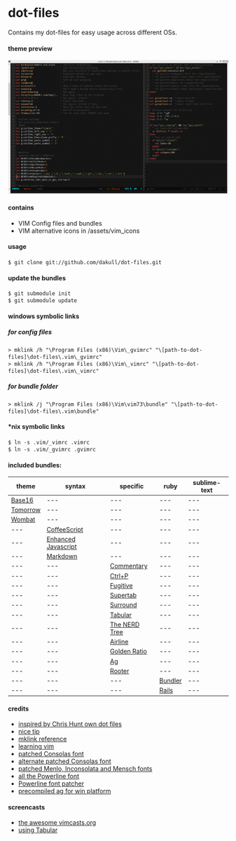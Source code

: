 # dot-files

Contains my dot-files for easy usage across different OSs.

#### theme preview

![Theme Preview](assets/preview.png?raw=true)

#### contains

- VIM Config files and bundles
- VIM alternative icons in /assets/vim_icons

#### usage

    $ git clone git://github.com/dakull/dot-files.git

#### update the bundles

    $ git submodule init
    $ git submodule update

#### windows symbolic links

##### for config files

    > mklink /h "\Program Files (x86)\Vim\_gvimrc" "\[path-to-dot-files]\dot-files\.vim\_gvimrc"
    > mklink /h "\Program Files (x86)\Vim\_vimrc" "\[path-to-dot-files]\dot-files\.vim\_vimrc"

##### for bundle folder

    > mklink /j "\Program Files (x86)\Vim\vim73\bundle" "\[path-to-dot-files]\dot-files\.vim\bundle"

#### *nix symbolic links

    $ ln -s .vim/_vimrc .vimrc
    $ ln -s .vim/_gvimrc .gvimrc

#### included bundles:

theme | syntax | specific | ruby | sublime-text
--- | --- | --- | --- | ---
[Base16](https://github.com/chriskempson/base16-vim) | --- | --- | --- | ---
[Tomorrow](https://github.com/chriskempson/vim-tomorrow-theme) | --- | --- | --- | ---
[Wombat](https://github.com/cschlueter/vim-wombat) | --- | --- | --- | ---
--- | [CoffeeScript](https://github.com/kchmck/vim-coffee-script) | --- | --- | --- | ---
--- | [Enhanced Javascript](https://github.com/jelera/vim-javascript-syntax) | --- | --- | --- | ---
--- | [Markdown](https://github.com/tpope/vim-markdown) | --- | --- | --- | ---
--- | --- | [Commentary](https://github.com/tpope/vim-commentary) | --- | ---
--- | --- | [Ctrl+P](https://github.com/kien/ctrlp.vim) | --- | ---
--- | --- | [Fugitive](https://github.com/tpope/vim-fugitive) | --- | ---
--- | --- | [Supertab](https://github.com/ervandew/supertab) | --- | ---
--- | --- | [Surround](https://github.com/tpope/vim-surround) | --- | ---
--- | --- | [Tabular](https://github.com/godlygeek/tabular) | --- | ---
--- | --- | [The NERD Tree](https://github.com/scrooloose/nerdtree) | --- | ---
--- | --- | [Airline](https://github.com/bling/vim-airline) | --- | ---
--- | --- | [Golden Ratio](https://github.com/roman/golden-ratio) | --- | ---
--- | --- | [Ag](https://github.com/rking/ag.vim) | --- | ---
--- | --- | [Rooter](https://github.com/airblade/vim-rooter) | --- | ---
--- | --- |  --- | [Bundler](https://github.com/tpope/vim-bundler) | ---
--- | --- |  --- | [Rails](https://github.com/tpope/vim-rails) | ---

#### credits

- [inspired by Chris Hunt own dot files](https://github.com/chrishunt/dot-files#installation)
- [nice tip](http://pagesofinterest.net/blog/2013/05/switching-to-vim-1-start-at-the-beginning/)
- [mklink reference](http://technet.microsoft.com/en-us/library/cc753194%28v=ws.10%29.aspx)
- [learning vim](https://gist.github.com/dakull/5554601)
- [patched Consolas font](https://github.com/eugeneching/consolas-powerline-vim)
- [alternate patched Consolas font](https://github.com/nicolalamacchia/powerline-consolas)
- [patched Menlo, Inconsolata and Mensch fonts](https://gist.github.com/qrush/1595572)
- [all the Powerline font](https://github.com/Lokaltog/powerline-fonts)
- [Powerline font patcher](https://github.com/fatih/subvim/tree/master/vim/base/vim-powerline/fontpatcher)
- [precompiled ag for win platform](http://jaxbot.me/articles/ag_the_silver_searcher_for_windows_6_8_2013)

#### screencasts

- [the awesome vimcasts.org](http://vimcasts.org)
- [using Tabular](http://vimcasts.org/episodes/aligning-text-with-tabular-vim/)
